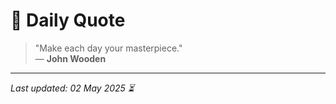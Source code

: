 # 📜 Daily Quote

> "Make each day your masterpiece."  
> — **John Wooden**

---

_Last updated: 02 May 2025 ⏳_
